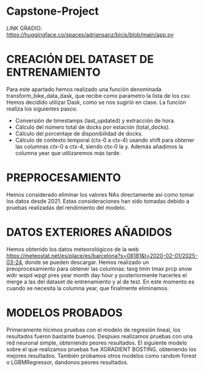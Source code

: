 # Capstone-Project


LINK GRADIO: https://huggingface.co/spaces/adriansanz/bicis/blob/main/app.py


# CREACIÓN DEL DATASET DE ENTRENAMIENTO
Para este apartado hemos realizado una función denominada transform_bike_data_dask, que recibe como parametro la lista de los csv. Hemos decidido utilizar Dask, como se nos sugirió en clase. La función realiza los siguientes pasos: 
- Conversión de timestamps (last_updated) y extracción de hora.
- Cálculo del número total de docks por estación (total_docks).
- Cálculo del porcentaje de disponibilidad de docks.
- Cálculo de contexto temporal (ctx-0 a ctx-4) usando shift para obtener las columnas ctx-0 a ctx-4, siendo ctx-0 la y.
Además añadimos la columna year que utilizaremos más tarde.

# PREPROCESAMIENTO
Hemos considerado eliminar los valores NAs directamente asi como tomar los datos desde 2021. Estas consideraciones han sido tomadas debido a pruebas realizadas del rendimiento del modelo.

# DATOS EXTERIORES AÑADIDOS
Hemos obtenido los datos meteorológicos de la web https://meteostat.net/es/place/es/barcelona?s=08181&t=2020-02-01/2025-03-24, donde se pueden descargar. Hemos realizado un preoprocesamiento para obtener las columnas:  tavg  tmin  tmax  prcp  snow  wdir  wspd  wpgt  pres  year  month  day hour y posteriormente hacerles el merge a las del dataset de entrenamiento y al de test. En este momento es cuando se necesita la columna year, que finalmente eliminamos.

# MODELOS PROBADOS

Primeramente hicimos pruebas con el modelo de regresión lineal, los resultados fueron bastante buenos. 
Despues realizamos pruebas con una red neuronal simple, obteniendo peores resultados.
El siguiente modelo sobre el que realizamos pruebas fue XGRADIENT BOSTING, obteniendo los mejores resultados.
También probamos otros modelos como random forest o LGBMRegressor, dandonos peores resultados.

